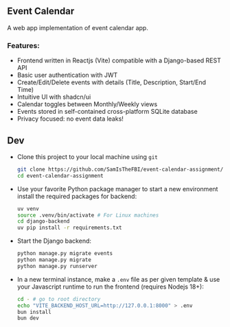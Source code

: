 ## Event Calendar

A web app implementation of event calendar app.

### Features:
- Frontend written in Reactjs (Vite) compatible with a Django-based REST API
- Basic user authentication with JWT
- Create/Edit/Delete events with details (Title, Description, Start/End Time)
- Intuitive UI with shadcn/ui
- Calendar toggles between Monthly/Weekly views
- Events stored in self-contained cross-platform SQLite database
- Privacy focused: no event data leaks!

## Dev

- Clone this project to your local machine using `git`

  ```bash
  git clone https://github.com/SamIsTheFBI/event-calendar-assignment/
  cd event-calendar-assignment
  ```
- Use your favorite Python package manager to start a new environment install the required packages for backend:
  
  ```bash
  uv venv
  source .venv/bin/activate # For Linux machines
  cd django-backend
  uv pip install -r requirements.txt
  ```
- Start the Django backend:

  ```bash
  python manage.py migrate events
  python manage.py migrate
  python manage.py runserver
  ```
- In a new terminal instance, make a `.env` file as per given template & use your Javascript runtime to run the frontend (requires Nodejs 18+):

  ```bash
  cd - # go to root directory
  echo "VITE_BACKEND_HOST_URL=http://127.0.0.1:8000" > .env
  bun install
  bun dev
  ```
